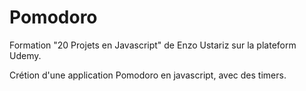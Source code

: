 # Pomodoro

Formation "20 Projets en Javascript" de Enzo Ustariz sur la plateform Udemy.

Crétion d'une application Pomodoro en javascript, avec des timers.
